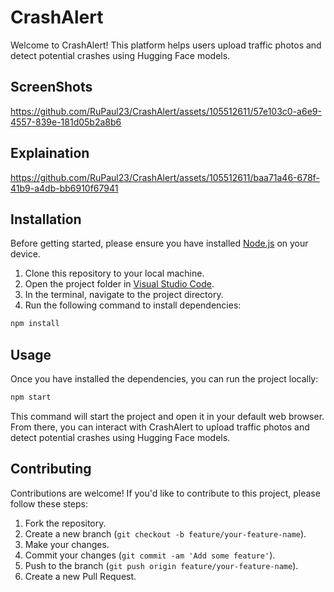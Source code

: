 # CrashAlert

Welcome to CrashAlert! This platform helps users upload traffic photos and detect potential crashes using Hugging Face models.

## ScreenShots


https://github.com/RuPaul23/CrashAlert/assets/105512611/57e103c0-a6e9-4557-839e-181d05b2a8b6



## Explaination


https://github.com/RuPaul23/CrashAlert/assets/105512611/baa71a46-678f-41b9-a4db-bb6910f67941




## Installation

Before getting started, please ensure you have installed [Node.js](https://nodejs.org/en/download/) on your device.

1. Clone this repository to your local machine.
2. Open the project folder in [Visual Studio Code](https://code.visualstudio.com/download).
3. In the terminal, navigate to the project directory.
4. Run the following command to install dependencies:

```bash
npm install
```

## Usage

Once you have installed the dependencies, you can run the project locally:

```bash
npm start
```

This command will start the project and open it in your default web browser. From there, you can interact with CrashAlert to upload traffic photos and detect potential crashes using Hugging Face models.

## Contributing

Contributions are welcome! If you'd like to contribute to this project, please follow these steps:

1. Fork the repository.
2. Create a new branch (`git checkout -b feature/your-feature-name`).
3. Make your changes.
4. Commit your changes (`git commit -am 'Add some feature'`).
5. Push to the branch (`git push origin feature/your-feature-name`).
6. Create a new Pull Request.
